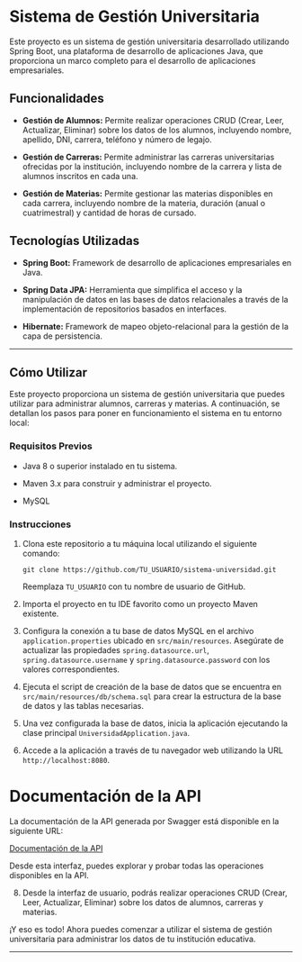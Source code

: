 # Sistema de Gestión Universitaria

Este proyecto es un sistema de gestión universitaria desarrollado utilizando Spring Boot, una plataforma de desarrollo de aplicaciones Java, que proporciona un marco completo para el desarrollo de aplicaciones empresariales.

## Funcionalidades

- **Gestión de Alumnos:** Permite realizar operaciones CRUD (Crear, Leer, Actualizar, Eliminar) sobre los datos de los alumnos, incluyendo nombre, apellido, DNI, carrera, teléfono y número de legajo.
  
- **Gestión de Carreras:** Permite administrar las carreras universitarias ofrecidas por la institución, incluyendo nombre de la carrera y lista de alumnos inscritos en cada una.

- **Gestión de Materias:** Permite gestionar las materias disponibles en cada carrera, incluyendo nombre de la materia, duración (anual o cuatrimestral) y cantidad de horas de cursado.

## Tecnologías Utilizadas

- **Spring Boot:** Framework de desarrollo de aplicaciones empresariales en Java.
  
- **Spring Data JPA:** Herramienta que simplifica el acceso y la manipulación de datos en las bases de datos relacionales a través de la implementación de repositorios basados en interfaces.

- **Hibernate:** Framework de mapeo objeto-relacional para la gestión de la capa de persistencia.

---

## Cómo Utilizar

Este proyecto proporciona un sistema de gestión universitaria que puedes utilizar para administrar alumnos, carreras y materias. A continuación, se detallan los pasos para poner en funcionamiento el sistema en tu entorno local:

### Requisitos Previos

- Java 8 o superior instalado en tu sistema.
  
- Maven 3.x para construir y administrar el proyecto.
  
- MySQL

### Instrucciones

1. Clona este repositorio a tu máquina local utilizando el siguiente comando:
   ```
   git clone https://github.com/TU_USUARIO/sistema-universidad.git
   ```
   Reemplaza `TU_USUARIO` con tu nombre de usuario de GitHub.

2. Importa el proyecto en tu IDE favorito como un proyecto Maven existente.

3. Configura la conexión a tu base de datos MySQL en el archivo `application.properties` ubicado en `src/main/resources`. Asegúrate de actualizar las propiedades `spring.datasource.url`, `spring.datasource.username` y `spring.datasource.password` con los valores correspondientes.

4. Ejecuta el script de creación de la base de datos que se encuentra en `src/main/resources/db/schema.sql` para crear la estructura de la base de datos y las tablas necesarias.

5. Una vez configurada la base de datos, inicia la aplicación ejecutando la clase principal `UniversidadApplication.java`.

6. Accede a la aplicación a través de tu navegador web utilizando la URL `http://localhost:8080`.

# Documentación de la API

La documentación de la API generada por Swagger está disponible en la siguiente URL:

[Documentación de la API](http://localhost:8080/swagger-ui/index.html)

Desde esta interfaz, puedes explorar y probar todas las operaciones disponibles en la API.

8. Desde la interfaz de usuario, podrás realizar operaciones CRUD (Crear, Leer, Actualizar, Eliminar) sobre los datos de alumnos, carreras y materias.

¡Y eso es todo! Ahora puedes comenzar a utilizar el sistema de gestión universitaria para administrar los datos de tu institución educativa.

---
